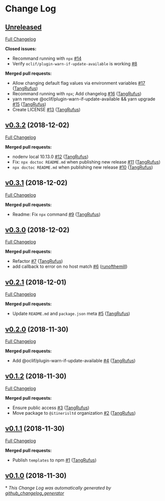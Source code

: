 # Change Log

## [Unreleased](https://github.com/ItinerisLtd/enveigle/tree/HEAD)

[Full Changelog](https://github.com/ItinerisLtd/enveigle/compare/v0.3.2...HEAD)

**Closed issues:**

- Recommand running with `npx` [\#14](https://github.com/ItinerisLtd/enveigle/issues/14)
- Verify `oclif/plugin-warn-if-update-available` is working [\#8](https://github.com/ItinerisLtd/enveigle/issues/8)

**Merged pull requests:**

- Allow changing default flag values via environment variables [\#17](https://github.com/ItinerisLtd/enveigle/pull/17) ([TangRufus](https://github.com/TangRufus))
- Recommand running with `npx`; Add changelog [\#16](https://github.com/ItinerisLtd/enveigle/pull/16) ([TangRufus](https://github.com/TangRufus))
- yarn remove @oclif/plugin-warn-if-update-available && yarn upgrade [\#15](https://github.com/ItinerisLtd/enveigle/pull/15) ([TangRufus](https://github.com/TangRufus))
- Create LICENSE [\#13](https://github.com/ItinerisLtd/enveigle/pull/13) ([TangRufus](https://github.com/TangRufus))

## [v0.3.2](https://github.com/ItinerisLtd/enveigle/tree/v0.3.2) (2018-12-02)
[Full Changelog](https://github.com/ItinerisLtd/enveigle/compare/v0.3.1...v0.3.2)

**Merged pull requests:**

- nodenv local 10.13.0 [\#12](https://github.com/ItinerisLtd/enveigle/pull/12) ([TangRufus](https://github.com/TangRufus))
- Fix: `npx doctoc README.md` when publishing new release [\#11](https://github.com/ItinerisLtd/enveigle/pull/11) ([TangRufus](https://github.com/TangRufus))
- `npx doctoc README.md` when publishing new release [\#10](https://github.com/ItinerisLtd/enveigle/pull/10) ([TangRufus](https://github.com/TangRufus))

## [v0.3.1](https://github.com/ItinerisLtd/enveigle/tree/v0.3.1) (2018-12-02)
[Full Changelog](https://github.com/ItinerisLtd/enveigle/compare/v0.3.0...v0.3.1)

**Merged pull requests:**

- Readme: Fix `npx` command [\#9](https://github.com/ItinerisLtd/enveigle/pull/9) ([TangRufus](https://github.com/TangRufus))

## [v0.3.0](https://github.com/ItinerisLtd/enveigle/tree/v0.3.0) (2018-12-02)
[Full Changelog](https://github.com/ItinerisLtd/enveigle/compare/v0.2.1...v0.3.0)

**Merged pull requests:**

- Refactor [\#7](https://github.com/ItinerisLtd/enveigle/pull/7) ([TangRufus](https://github.com/TangRufus))
- add callback to error on no host match [\#6](https://github.com/ItinerisLtd/enveigle/pull/6) ([runofthemill](https://github.com/runofthemill))

## [v0.2.1](https://github.com/ItinerisLtd/enveigle/tree/v0.2.1) (2018-12-01)
[Full Changelog](https://github.com/ItinerisLtd/enveigle/compare/v0.2.0...v0.2.1)

**Merged pull requests:**

- Update `README.md` and `package.json` meta [\#5](https://github.com/ItinerisLtd/enveigle/pull/5) ([TangRufus](https://github.com/TangRufus))

## [v0.2.0](https://github.com/ItinerisLtd/enveigle/tree/v0.2.0) (2018-11-30)
[Full Changelog](https://github.com/ItinerisLtd/enveigle/compare/v0.1.2...v0.2.0)

**Merged pull requests:**

- Add @oclif/plugin-warn-if-update-available [\#4](https://github.com/ItinerisLtd/enveigle/pull/4) ([TangRufus](https://github.com/TangRufus))

## [v0.1.2](https://github.com/ItinerisLtd/enveigle/tree/v0.1.2) (2018-11-30)
[Full Changelog](https://github.com/ItinerisLtd/enveigle/compare/v0.1.1...v0.1.2)

**Merged pull requests:**

- Ensure public access [\#3](https://github.com/ItinerisLtd/enveigle/pull/3) ([TangRufus](https://github.com/TangRufus))
- Move package to `@itinerisltd` organization [\#2](https://github.com/ItinerisLtd/enveigle/pull/2) ([TangRufus](https://github.com/TangRufus))

## [v0.1.1](https://github.com/ItinerisLtd/enveigle/tree/v0.1.1) (2018-11-30)
[Full Changelog](https://github.com/ItinerisLtd/enveigle/compare/v0.1.0...v0.1.1)

**Merged pull requests:**

- Publish `templates` to npm [\#1](https://github.com/ItinerisLtd/enveigle/pull/1) ([TangRufus](https://github.com/TangRufus))

## [v0.1.0](https://github.com/ItinerisLtd/enveigle/tree/v0.1.0) (2018-11-30)


\* *This Change Log was automatically generated by [github_changelog_generator](https://github.com/skywinder/Github-Changelog-Generator)*